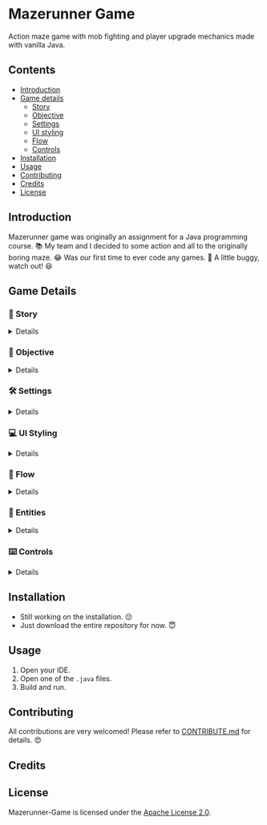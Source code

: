 # Mazerunner Game
Action maze game with mob fighting and player upgrade mechanics made with vanilla Java.

## Contents
- [Introduction](#Introduction)
- [Game details](#Game-Details)
  - [Story](#Story)
  - [Objective](#:dart:-Objective)
  - [Settings](#:hammer_and_wrench:-Settings)
  - [UI styling](#:computer:-UI-Styling)
  - [Flow](#:repeat:-Flow)
  - [Controls](#:keyboard:-Controls)
- [Installation](#Installation)
- [Usage](#Usage)
- [Contributing](#Contributing)
- [Credits](#Credits)
- [License](#License)

## Introduction
Mazerunner game was originally an assignment for a Java programming course. :books: My team and I decided to some action and all to the originally boring maze. :joy: Was our first time to ever code any games. :poop: A little buggy, watch out! :laughing:

## Game Details
### :runner: Story
<details>
<summary>Details</summary>
  
Johnny, a renowned Maze Runner, is experienced in hunting for valuables. However, on his previous expedition, he was attacked by the scary Some Tribe in Some Island. When he woke up, he found himself in the middle of a dark scary night. He has no idea where he is. Judging from his intuition, Johnny believes that he is being trapped in the famous GG Maze of Some Island. He needs to escape Some Island as soon as possible but needs to collect all his lost valueables in GG Maze. As the player, you are Johnny.

</details>

### :dart: Objective
<details>
<summary>Details</summary>
  
- Collect all lost items.
- Navigate to the exit after collecting all lost items.
- Survive.

</details>

### :hammer_and_wrench: Settings
<details>
<summary>Details</summary>
  
- A maze of size 20 x 20.
- The maze will always have an exit <kbd>E</kbd> for Johnny to escape.
- Other than what is visible by Johnny, the maze is be blacked out with <kbd>#</kbd>. (Johnny cannot see through walls)
- Johnny is able to move up, down, left and right in the maze depending on whether there are any obstacles or not.
- The lost items/valuables are randomly scattered around the maze, represented by <kbd>@</kbd>.
- If Johnny leaves the maze without all the lost items, Johnny is considered a disgrace to the Maze Runner’s community.

</details>

### :computer: UI Styling
<details>
<summary>Details</summary>
  
- Simple. 
- Vintage.
- Console game look-alike.
- Every game component only uses keyboard characters. 
- Game screen on the left.
- Game panel on the left.

</details>

### :repeat: Flow
<details>
<summary>Details</summary>

</details>

### :ghost: Entities
<details>
<summary>Details</summary> 

- <kbd>J</kbd> Johnny
- <kbd>Z</kbd> Zombie
- <kbd>*</kbd> Bullet
- <kbd>#</kbd> Fog
- <kbd> </kbd> Path
- <kbd>E</kbd> Exit
- <kbd>|</kbd> Vertical Wall
- <kbd>---</kbd> Horizontal Wall
- <kbd>@</kbd> +1 Lost Item
- <kbd>$</kbd> +5 Gold
- <kbd>+</kbd> +5 HP
  
</details>

### :keyboard: Controls
<details>
<summary>Details</summary> 

</details>

## Installation
- Still working on the installation. :pensive:
- Just download the entire repository for now. :innocent:

## Usage
1. Open your IDE.
2. Open one of the `.java` files.
3. Build and run. 

## Contributing
All contributions are very welcomed! Please refer to [CONTRIBUTE.md](./CONTRIBUTE.md) for details. :heart_eyes:

## Credits

## License
Mazerunner-Game is licensed under the [Apache License 2.0](./LICENSE).
